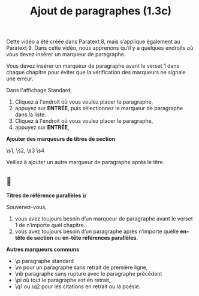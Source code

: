 ﻿---
title: Ajout de paragraphes (1.3c)
---

Cette vidéo a été créée dans Paratext 8, mais s’applique également au Paratext 9. Dans cette vidéo, nous apprenons qu’il y a quelques endroits où vous devez insérer un marqueur de paragraphe.

Vous devez insérer un marqueur de paragraphe avant le verset 1 dans chaque chapitre pour éviter que la vérification des marqueurs ne signale une erreur.

Dans l'affichage Standard,

1.  Cliquez à l'endroit où vous voulez placer le paragraphe,
1.  appuyez sur **ENTRÉE**, puis sélectionnez le marqueur de paragraphe dans la liste.
1.  Cliquez à l'endroit où vous voulez placer le paragraphe,
1.  appuyez sur **ENTRÉE**,

**Ajouter des marqueurs de titres de section**

\\s1, \\s2, \\s3 \\s4

Veillez à ajouter un autre marqueur de paragraphe après le titre.


## :page_facing_up:

**Titres de référence parallèles \\r**

Souvenez-vous,

1.  vous avez toujours besoin d’un marqueur de paragraphe avant le verset 1 de n’importe quel chapitre.
1.  vous avez toujours besoin d’un paragraphe après n’importe quelle **en-tête de section** ou **en-tête références parallèles**.

**Autres marqueurs communs**

-  \\p paragraphe standard
-  \\m pour un paragraphe sans retrait de première ligne,
-  \\nb paragraphe sans rupture avec le paragraphe précédent
-  \\pi où tout le paragraphe est en retrait,
-  \\q1 ou \\q2 pour les citations en retrait ou la poésie.


